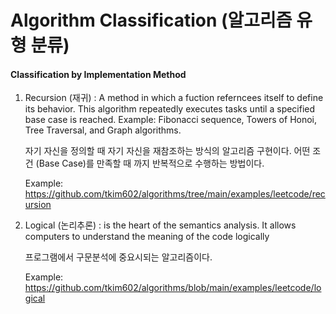 # Algorithm Classification (알고리즘 유형 분류) 

#### Classification by Implementation Method

1. Recursion (재귀)
   : A method in which a fuction referncees itself to define its behavior.
   This algorithm repeatedly executes tasks until a specified base case is reached.
   Example: Fibonacci sequence, Towers of Honoi, Tree Traversal, and Graph algorithms.

   자기 자신을 정의할 때 자기 자신을 재참조하는 방식의 알고리즘 구현이다.
   어떤 조건 (Base Case)를 만족할 때 까지 반복적으로 수행하는 방법이다.

   Example: https://github.com/tkim602/algorithms/tree/main/examples/leetcode/recursion

2. Logical (논리추론)
   : is the heart of the semantics analysis. It allows computers to understand the meaning of the code logically

   프로그램에서 구문분석에 중요시되는 알고리즘이다.

   Example: https://github.com/tkim602/algorithms/blob/main/examples/leetcode/logical

   
